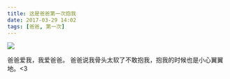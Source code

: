 ```yaml
---
title: 这是爸爸第一次抱我
date: 2017-03-29 14:02
tags: [爸爸, 第一次]
---
```

![](//20170326.com/baba-20170329.jpg)

爸爸爱我，我爱爸爸。
爸爸说我骨头太软了不敢抱我，抱我的时候也是小心翼翼地。<3

